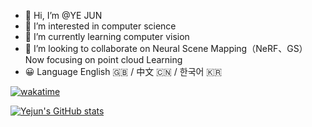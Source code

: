 - 👋 Hi, I’m @YE JUN
- 👀 I’m interested in computer science
- 🌱 I’m currently learning computer vision
- 💞️ I’m looking to collaborate on Neural Scene Mapping（NeRF、GS）Now focusing on point cloud Learning
- 😀 Language English 🇬🇧 / 中文 🇨🇳 / 한국어 🇰🇷

[![wakatime](https://wakatime.com/badge/user/eb538ae4-e5c0-43f6-858b-dcce77516eb0/project/2028e936-fbaf-4a69-bedd-b550337a3a9c.svg)](https://wakatime.com/badge/user/eb538ae4-e5c0-43f6-858b-dcce77516eb0/project/2028e936-fbaf-4a69-bedd-b550337a3a9c)

<!-- <img height="195px" src="https://github-readme-stats.vercel.app/api?username=yejun688&count_private=true&show_icons=true&hide_rank=true&title_color=0969da&bg_color=ffffff00&text_color=57606a&disable_animations=true"><img height="195px" src="https://github-readme-stats.vercel.app/api/top-langs?username=yejun688&layout=compact&title_color=0969da&bg_color=ffffff00&text_color=57606a"> -->

[![Yejun's GitHub stats](https://github-readme-stats.vercel.app/api?username=yejun688)](https://github.com/yejun688/github-readme-stats)

<!---
yejun688/yejun688 is a ✨ special ✨ repository because its `README.md` (this file) appears on your GitHub profile.
You can click the Preview link to take a look at your changes.
--->

<!--START_SECTION;waka-->
<!--END_SECTION;waka-->
